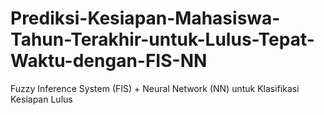# Prediksi-Kesiapan-Mahasiswa-Tahun-Terakhir-untuk-Lulus-Tepat-Waktu-dengan-FIS-NN
Fuzzy Inference System (FIS) + Neural Network (NN) untuk Klasifikasi Kesiapan Lulus
